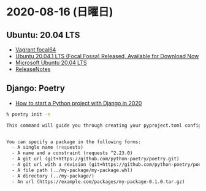 # 2020-08-16 (日曜日)

## Ubuntu: 20.04 LTS

- [Vagrant focal64](https://app.vagrantup.com/ubuntu/boxes/focal64)
- [Ubuntu 20.04.1 LTS (Focal Fossa) Released, Available for Download Now](https://9to5linux.com/ubuntu-20-04-1-lts-focal-fossa-released-now-available-for-download)
- [Microsoft Ubuntu 20.04 LTS ](https://www.microsoft.com/ja-jp/p/ubuntu-2004-lts/9n6svws3rx71?activetab=pivot:overviewtab)
- [ReleaseNotes](https://wiki.ubuntu.com/FocalFossa/ReleaseNotes)

## Django: Poetry

- [How to start a Python project with Django in 2020](https://medium.com/@cristobalcl/how-to-start-a-python-project-with-django-in-2020-803122721b23)

~~~zsh
% poetry init -n

This command will guide you through creating your pyproject.toml config.


You can specify a package in the following forms:
  - A single name (requests)
  - A name and a constraint (requests ^2.23.0)
  - A git url (git+https://github.com/python-poetry/poetry.git)
  - A git url with a revision (git+https://github.com/python-poetry/poetry.git#develop)
  - A file path (../my-package/my-package.whl)
  - A directory (../my-package/)
  - An url (https://example.com/packages/my-package-0.1.0.tar.gz)
~~~
